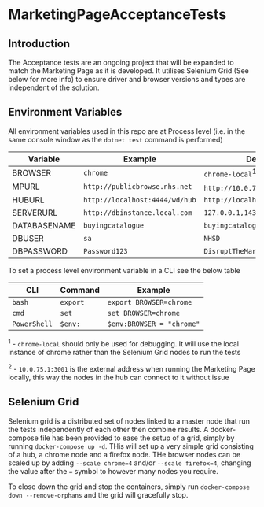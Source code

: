 # MarketingPageAcceptanceTests

## Introduction
The Acceptance tests are an ongoing project that will be expanded to match the Marketing Page as it is developed. It utilises Selenium Grid (See below for more info) to ensure driver and browser versions and types are independent of the solution.

## Environment Variables
All environment variables used in this repo are at Process level (i.e. in the same console window as the `dotnet test` command is performed)

| Variable | Example | Default |
|---------------|------------------|------------------|
| BROWSER | `chrome` | `chrome-local`<sup>1</sup> |
| MPURL | `http://publicbrowse.nhs.net` | `http://10.0.75.1:3001`<sup>2</sup> |
| HUBURL | `http://localhost:4444/wd/hub` | `http://localhost:4444/wd/hub` |
| SERVERURL | `http://dbinstance.local.com` | `127.0.0.1,1433` |
| DATABASENAME | `buyingcatalogue` | `buyingcatalogue` |
| DBUSER | `sa` | `NHSD` |
| DBPASSWORD | `Password123` | `DisruptTheMarket1!` |

To set a process level environment variable in a CLI see the below table

| CLI | Command | Example |
|---------------|--------------------|---------------
|`bash` | `export` | `export BROWSER=chrome` |
| `cmd` | `set` | `set BROWSER=chrome`|
| `PowerShell` | `$env:` | `$env:BROWSER = "chrome"` |

<sup>1</sup> - `chrome-local` should only be used for debugging. It will use the local instance of chrome rather than the Selenium Grid nodes to run the tests

<sup>2</sup> - `10.0.75.1:3001` is the external address when running the Marketing Page locally, this way the nodes in the hub can connect to it without issue

## Selenium Grid
Selenium grid is a distributed set of nodes linked to a master node that run the tests independently of each other then combine results. A docker-compose file has been provided to ease the setup of a grid, simply by running `docker-compose up -d`. THis will set up a very simple grid consisting of a hub, a chrome node and a firefox node. THe browser nodes can be scaled up by adding `--scale chrome=4` and/or `--scale firefox=4`, changing the value after the `=` symbol to however many nodes you require.

To close down the grid and stop the containers, simply run `docker-compose down --remove-orphans` and the grid will gracefully stop.
